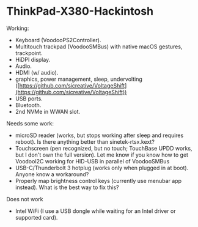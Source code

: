 # ThinkPad-X380-Hackintosh

Working: 

* Keyboard (VoodooPS2Controller).
* Multitouch trackpad (VoodooSMBus) with native macOS gestures, trackpoint.
* HiDPI display.
* Audio.
* HDMI (w/ audio).
* graphics, power management, sleep, undervolting ([https://github.com/sicreative/VoltageShift](https://github.com/sicreative/VoltageShift))
* USB ports.
* Bluetooth.
* 2nd NVMe in WWAN slot.

Needs some work: 

* microSD reader (works, but stops working after sleep and requires reboot). Is there anything better than sinetek-rtsx.kext?
* Touchscreen (pen recognized, but no touch; TouchBase UPDD works, but I don't own the full version). Let me know if you know how to get VoodooI2C working for HID-USB in parallel of VoodooSMBus
* USB-C/Thunderbolt 3 hotplug (works only when plugged in at boot). Anyone know a workaround?
* Properly map brightness control keys (currently use menubar app instead). What is the best way to fix this?

Does not work

* Intel WiFi (I use a USB dongle while waiting for an Intel driver or supported card).

